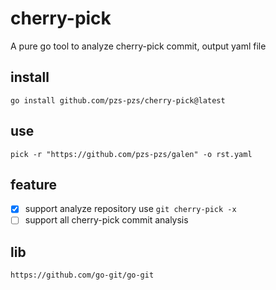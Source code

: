 # cherry-pick

A pure go tool to analyze cherry-pick commit, output yaml file

## install

```go install github.com/pzs-pzs/cherry-pick@latest```

## use

```shell
pick -r "https://github.com/pzs-pzs/galen" -o rst.yaml
```

## feature

- [x] support analyze repository use ```git cherry-pick -x```
- [ ] support all cherry-pick commit analysis

## lib

```url
https://github.com/go-git/go-git
```